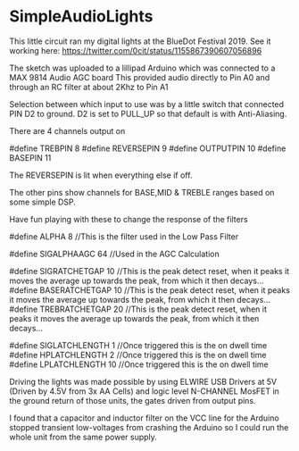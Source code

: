 # SimpleAudioLights
This little circuit ran my digital lights at the BlueDot Festival 2019.
See it working here: 
https://twitter.com/0cit/status/1155867390607056896


The sketch was uploaded to a lillipad Arduino which was connected to a MAX 9814 Audio AGC board
This provided audio directly to Pin A0 and through an RC filter at about 2Khz to Pin A1

Selection between which input to use was by a little switch that connected PIN D2 to ground.
D2 is set to PULL_UP so that default is with Anti-Aliasing.

There are 4 channels output on 

#define TREBPIN 8
#define REVERSEPIN 9
#define OUTPUTPIN 10
#define BASEPIN 11


The REVERSEPIN is lit when everything else if off.

The other pins show channels for BASE,MID & TREBLE ranges based on some simple DSP.

Have fun playing with these to change the response of the filters

#define ALPHA 8 //This is the filter used in the Low Pass Filter

#define SIGALPHAAGC 64   //Used in the AGC Calculation

#define SIGRATCHETGAP 10 //This is the peak detect reset, when it peaks it moves the average up towards the peak, from which it then decays...
#define BASERATCHETGAP 10 //This is the peak detect reset, when it peaks it moves the average up towards the peak, from which it then decays...
#define TREBRATCHETGAP 20 //This is the peak detect reset, when it peaks it moves the average up towards the peak, from which it then decays...

#define SIGLATCHLENGTH 1 //Once triggered this is the on dwell time
#define HPLATCHLENGTH 2 //Once triggered this is the on dwell time
#define LPLATCHLENGTH 10 //Once triggered this is the on dwell time


Driving the lights was made possible by using ELWIRE USB Drivers at 5V (Driven by 4.5V from 3x AA Cells) and logic level
N-CHANNEL MosFET in the ground return of those units, the gates driven from output pins.

I found that a capacitor and inductor filter on the VCC line for the Arduino stopped transient low-voltages from crashing
the Arduino so I could run the whole unit from the same power supply.

